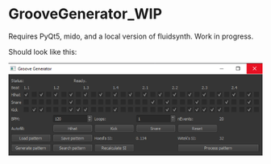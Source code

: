 # GrooveGenerator_WIP
 
 Requires PyQt5, mido, and a local version of fluidsynth. Work in progress.


Should look like this:

![Image of UI](https://github.com/OleAd/GrooveGenerator_WIP/blob/main/currentState.png)
